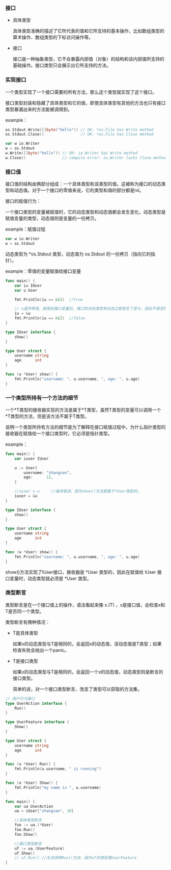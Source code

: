 ### 接口

- 具体类型

  具体类型准确的描述了它所代表的值和它所支持的基本操作，比如数组类型的算术操作、数组类型的下标访问操作等。

- 接口

  接口是一种抽象类型，它不会暴露内部值（对象）的结构和该内部值所支持的基础操作。接口类型只会展示出它所支持的方法。



### 实现接口

一个类型实现了一个接口需要的所有方法，那么这个类型就实现了这个接口。

接口类型封装和隐藏了具体类型和它的值，即使具体类型有其他的方法也只有接口类型暴漏出来的方法能被调用到。

example：

```go
os.Stdout.Write([]byte("hello")) // OK: *os.File has Write method
os.Stdout.Close()                // OK: *os.File has Close method

var w io.Writer
w = os.Stdout
w.Write([]byte("hello")) // OK: io.Writer has Write method
w.Close()                // compile error: io.Writer lacks Close method
```







### 接口值

接口值的结构由俩部分组成：一个具体类型和该类型的值。这被称为接口的动态类型和动态值。对于一个接口的零值来说，它的类型和值的部分都是nil。



接口的赋值行为：

一个接口类型的变量被赋值时，它的动态类型和动态值都会发生变化，动态类型是赋值变量的类型，动态值则是变量的一份拷贝。



example：赋值过程

```go
var w io.Writer
w = os.Stdout
```

动态类型为 \*os.Stdout 类型，动态值为 os.Stdout 的一份拷贝（指向它的指针）。



example：零值的变量赋值给接口变量

```go
func main() {
	var iu IUser
	var u User

	fmt.Println(iu == nil)	//true

	// u虽然零值，赋值给接口变量后，接口的动态类型和动态之都发生了变化，因此不是空的。
	iu = &u
	fmt.Println(iu == nil)	//false
}

type IUser interface {
	show()
}

type User struct {
	username string
	age      int
}

func (u *User) show() {
	fmt.Println("username: ", u.username, ", age: ", u.age)
}
```









### 一个类型所持有一个方法的细节

一个*T类型的接收器实现的方法是属于\*T类型，虽然T类型的变量可以调用一个\*T类型的方法，但是该方法不属于T类型。

说明一个类型所持有方法的细节是为了解释在接口赋值过程中，为什么指针类型的接收器在赋值给一个接口类型时，它必须是指针类型。

example：

```go
func main() {
	var iuser IUser

	u := User{
		username: "zhangsan",
		age:      12,
	}

    //iuser = u		//编译错误，因为show()方法是属于*User类型的。
	iuser = &u
}

type IUser interface {
	show()
}

type User struct {
	username string
	age      int
}

func (u *User) show() {
	fmt.Println("username: ", u.username, ", age: ", u.age)
}
```

show()方法实现了IUser接口，接收器是 \*User 类型的，因此在赋值给 IUser 接口变量时，动态类型就必须是 *User 类型。



### 类型断言

类型断言是在一个接口值上的操作，语法看起来像 x.(T) ，x是接口值，会检查x和T是否同一个类型。

类型断言有俩种情况：

- T是具体类型

  如果x的动态类型与T是相同的，会返回x的动态值，该动态值是T类型；如果检查失败会抛出一个panic。

- T是接口类型

  如果x的动态类型与T是相同的，会返回一个x的动态值，动态类型则是断言的接口类型。

  简单的说，对一个接口类型断言，改变了类型可以获取的方法集。

```go
// 用户行为接口
type UserAction interface {
	Run()
}

type UserFeature interface {
	Show()
}

type User struct {
	username string
	age      int
}

func (u *User) Run() {
	fmt.Println(u.username, " is running")
}

func (u *User) Show() {
	fmt.Println("my name is ", u.username)
}

func main() {
	var ua UserAction
	ua = &User{"zhangsan", 10}

    //具体类型断言
	foo := ua.(*User)
	foo.Run()
	foo.Show()

    //接口类型断言
	uf := ua.(UserFeature)
	uf.Show()
	// uf.Run()	//无法调用Run()方法，因为uf的类型是UserFeature
}
```

